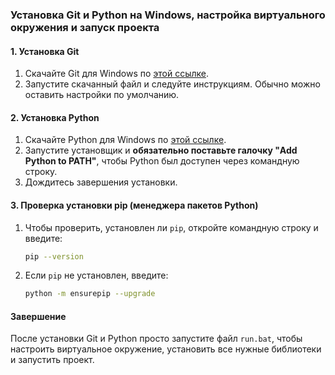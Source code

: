 ### Установка Git и Python на Windows, настройка виртуального окружения и запуск проекта

#### 1. Установка Git

1. Скачайте Git для Windows по [этой ссылке](https://git-scm.com/download/win).
2. Запустите скачанный файл и следуйте инструкциям. Обычно можно оставить настройки по умолчанию.

#### 2. Установка Python

1. Скачайте Python для Windows по [этой ссылке](https://www.python.org/downloads/).
2. Запустите установщик и **обязательно поставьте галочку "Add Python to PATH"**, чтобы Python был доступен через командную строку.
3. Дождитесь завершения установки.

#### 3. Проверка установки pip (менеджера пакетов Python)

1. Чтобы проверить, установлен ли `pip`, откройте командную строку и введите:

   ```bash
   pip --version
   ```

2. Если `pip` не установлен, введите:

   ```bash
   python -m ensurepip --upgrade
   ```

#### Завершение

После установки Git и Python просто запустите файл `run.bat`, чтобы настроить виртуальное окружение, установить все нужные библиотеки и запустить проект.